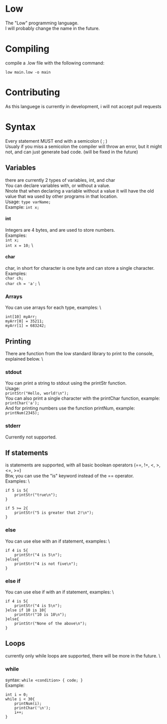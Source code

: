 # Low
The "Low" programming language. \
I will probably change the name in the future.

# Compiling
compile a .low file with the following command:
```
low main.low -o main
```

# Contributing
As this languege is currently in development, i will not accept pull requests

# Syntax
Every statement MUST end with a semicolon ( ; ) \
Usualy if you miss a semicolon the compiler will throw an error, but it might not, and can just generate bad code. (will be fixed in the future)

## Variables
there are currently 2 types of variables, int, and char \
You can declare variables with, or without a value. \
Nnote that when declaring a variable without a value it will have the old value that wa used by other programs in that location. \
Usage: `type varName;` \
Example: `int x;`

#### int
Integers are 4 bytes, and are used to store numbers. \
Examples: \
`int x;` \
`int x = 10;` \

#### char
char, in short for character is one byte and can store a single character. \
Examples: \
`char ch;` \
`char ch = 'a';` \

### Arrays
You can use arrays for each type, examples: \
```
int[10] myArr;
myArr[0] = 35211;
myArr[1] = 683242;
```

## Printing
There are function from the low standard library to print to the console, explained below. \
### stdout
You can print a string to stdout using the printStr function. \
Usage: \
`printStr("Hello, world!\n");` \
You can also print a single character with the printChar function, example: \
`printChar('a');` \
And for printing numbers use the function printNum, example: \
`printNum(2345);`

### stderr
Currently not supported.

## If statements
is statements are supported, with all basic boolean operators (==, !=, <, >, <=, >=) \
Btw, you can use the "is" keyword instead of the == operator. \
Examples: \
```
if 5 is 5{
    printStr("true\n");
}
```
```
if 5 >= 2{
    printStr("5 is greater that 2!\n");
}
```
### else
You can use else with an if statement, examples: \
```
if 4 is 5{
    printStr("4 is 5\n");
}else{
    printStr("4 is not five\n");
}
```

### else if
You can use else if with an if statement, examples: \
```
if 4 is 5{
    printStr("4 is 5\n");
}else if 10 is 10{
    printStr("10 is 10\n");
}else{
    printStr("None of the above\n");
}
```

## Loops
currently only while loops are supported, there will be more in the future. \
### while
syntax: `while <condition> { code; }` \
Example:
```
int i = 0;
while i < 30{
    printNum(i);
    printChar('\n');
    i++;
}
```
